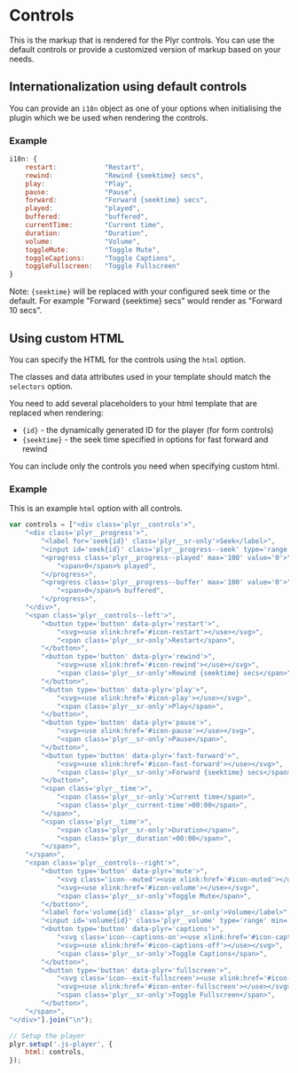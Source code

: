 # Controls

This is the markup that is rendered for the Plyr controls. You can use the default controls or provide a customized version of markup based on your needs.

## Internationalization using default controls

You can provide an `i18n` object as one of your options when initialising the plugin which we be used when rendering the controls.

### Example

```javascript
i18n: {
    restart:            "Restart",
    rewind:             "Rewind {seektime} secs",
    play:               "Play",
    pause:              "Pause",
    forward:            "Forward {seektime} secs",
    played:             "played",
    buffered:           "buffered",
    currentTime:        "Current time",
    duration:           "Duration",
    volume:             "Volume",
    toggleMute:         "Toggle Mute",
    toggleCaptions:     "Toggle Captions",
    toggleFullscreen:   "Toggle Fullscreen"
}
```

Note: `{seektime}` will be replaced with your configured seek time or the default. For example "Forward {seektime} secs" would render as "Forward 10 secs".

## Using custom HTML

You can specify the HTML for the controls using the `html` option.

The classes and data attributes used in your template should match the `selectors` option.

You need to add several placeholders to your html template that are replaced when rendering:

- `{id}` - the dynamically generated ID for the player (for form controls)
- `{seektime}` - the seek time specified in options for fast forward and rewind

You can include only the controls you need when specifying custom html.

### Example

This is an example `html` option with all controls.

```javascript
var controls = ["<div class='plyr__controls'>",
    "<div class='plyr__progress'>",
        "<label for='seek{id}' class='plyr__sr-only'>Seek</label>",
        "<input id='seek{id}' class='plyr__progress--seek' type='range' min='0' max='100' step='0.5' value='0' data-plyr='seek'>",
        "<progress class='plyr__progress--played' max='100' value='0'>",
            "<span>0</span>% played",
        "</progress>",
        "<progress class='plyr__progress--buffer' max='100' value='0'>",
            "<span>0</span>% buffered",
        "</progress>",
    "</div>",
    "<span class='plyr__controls--left'>",
        "<button type='button' data-plyr='restart'>",
            "<svg><use xlink:href='#icon-restart'></use></svg>",
            "<span class='plyr__sr-only'>Restart</span>",
        "</button>",
        "<button type='button' data-plyr='rewind'>",
            "<svg><use xlink:href='#icon-rewind'></use></svg>",
            "<span class='plyr__sr-only'>Rewind {seektime} secs</span>",
        "</button>",
        "<button type='button' data-plyr='play'>",
            "<svg><use xlink:href='#icon-play'></use></svg>",
            "<span class='plyr__sr-only'>Play</span>",
        "</button>",
        "<button type='button' data-plyr='pause'>",
            "<svg><use xlink:href='#icon-pause'></use></svg>",
            "<span class='plyr__sr-only'>Pause</span>",
        "</button>",
        "<button type='button' data-plyr='fast-forward'>",
            "<svg><use xlink:href='#icon-fast-forward'></use></svg>",
            "<span class='plyr__sr-only'>Forward {seektime} secs</span>",
        "</button>",
        "<span class='plyr__time'>",
            "<span class='plyr__sr-only'>Current time</span>",
            "<span class='plyr__current-time'>00:00</span>",
        "</span>",
        "<span class='plyr__time'>",
            "<span class='plyr__sr-only'>Duration</span>",
            "<span class='plyr__duration'>00:00</span>",
        "</span>",
    "</span>",
    "<span class='plyr__controls--right'>",
        "<button type='button' data-plyr='mute'>",
            "<svg class='icon--muted'><use xlink:href='#icon-muted'></use></svg>",
            "<svg><use xlink:href='#icon-volume'></use></svg>",
            "<span class='plyr__sr-only'>Toggle Mute</span>",
        "</button>",
        "<label for='volume{id}' class='plyr__sr-only'>Volume</label>",
        "<input id='volume{id}' class='plyr__volume' type='range' min='0' max='10' value='5' data-plyr='volume'>",
        "<button type='button' data-plyr='captions'>",
            "<svg class='icon--captions-on'><use xlink:href='#icon-captions-on'></use></svg>",
            "<svg><use xlink:href='#icon-captions-off'></use></svg>",
            "<span class='plyr__sr-only'>Toggle Captions</span>",
        "</button>",
        "<button type='button' data-plyr='fullscreen'>",
            "<svg class='icon--exit-fullscreen'><use xlink:href='#icon-exit-fullscreen'></use></svg>",
            "<svg><use xlink:href='#icon-enter-fullscreen'></use></svg>",
            "<span class='plyr__sr-only'>Toggle Fullscreen</span>",
        "</button>",
    "</span>",
"</div>"].join("\n");

// Setup the player
plyr.setup('.js-player', {
    html: controls,
});
```
